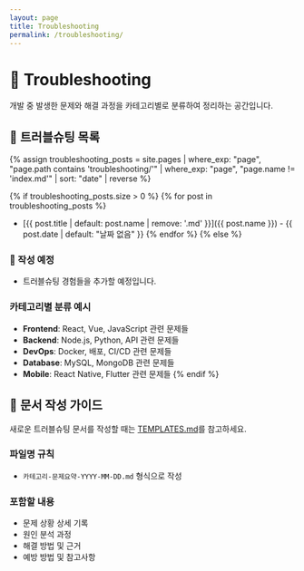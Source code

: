 ```yaml
---
layout: page
title: Troubleshooting
permalink: /troubleshooting/
---
```


# 🔧 Troubleshooting

개발 중 발생한 문제와 해결 과정을 카테고리별로 분류하여 정리하는 공간입니다.

## 📂 트러블슈팅 목록

{% assign troubleshooting_posts = site.pages | where_exp: "page", "page.path contains 'troubleshooting/'" | where_exp: "page", "page.name != 'index.md'" | sort: "date" | reverse %}

{% if troubleshooting_posts.size > 0 %}
  {% for post in troubleshooting_posts %}
- [{{ post.title | default: post.name | remove: '.md' }}]({{ post.name }}) - {{ post.date | default: "날짜 없음" }}
  {% endfor %}
{% else %}
### 📝 작성 예정
- 트러블슈팅 경험들을 추가할 예정입니다.

### 카테고리별 분류 예시
- **Frontend**: React, Vue, JavaScript 관련 문제들
- **Backend**: Node.js, Python, API 관련 문제들  
- **DevOps**: Docker, 배포, CI/CD 관련 문제들
- **Database**: MySQL, MongoDB 관련 문제들
- **Mobile**: React Native, Flutter 관련 문제들
{% endif %}

## 📝 문서 작성 가이드

새로운 트러블슈팅 문서를 작성할 때는 [TEMPLATES.md](../TEMPLATES.md#troubleshooting-template)를 참고하세요.

### 파일명 규칙
- `카테고리-문제요약-YYYY-MM-DD.md` 형식으로 작성

### 포함할 내용
- 문제 상황 상세 기록
- 원인 분석 과정
- 해결 방법 및 근거
- 예방 방법 및 참고사항